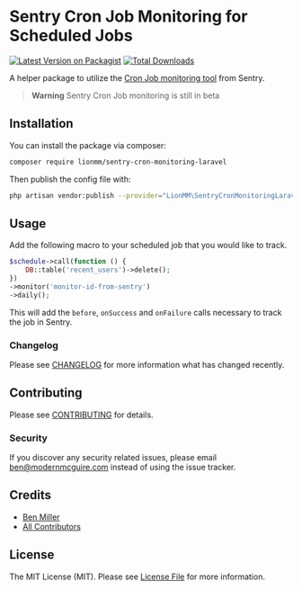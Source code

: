 # Sentry Cron Job Monitoring for Scheduled Jobs

[![Latest Version on Packagist](https://img.shields.io/packagist/v/lionmm/sentry-cron-monitoring-laravel.svg?style=flat-square)](https://packagist.org/packages/lionmm/sentry-cron-monitoring-laravel)
[![Total Downloads](https://img.shields.io/packagist/dt/lionmm/sentry-cron-monitoring-laravel.svg?style=flat-square)](https://packagist.org/packages/lionmm/sentry-cron-monitoring-laravel)

A helper package to utilize the [Cron Job monitoring tool](https://docs.sentry.io/product/crons/) from Sentry.

> **Warning**
> Sentry Cron Job monitoring is still in beta

## Installation

You can install the package via composer:

```bash
composer require lionmm/sentry-cron-monitoring-laravel
```

Then publish the config file with:

```bash
php artisan vendor:publish --provider="LionMM\SentryCronMonitoringLaravel\SentryCronMonitoringLaravelServiceProvider"
```

## Usage

Add the following macro to your scheduled job that you would like to track.

```php
$schedule->call(function () {
    DB::table('recent_users')->delete();
})
->monitor('monitor-id-from-sentry')
->daily();
```

This will add the `before`, `onSuccess` and `onFailure` calls necessary to track the job in Sentry.


### Changelog

Please see [CHANGELOG](CHANGELOG.md) for more information what has changed recently.

## Contributing

Please see [CONTRIBUTING](CONTRIBUTING.md) for details.

### Security

If you discover any security related issues, please email ben@modernmcguire.com instead of using the issue tracker.

## Credits

- [Ben Miller](https://github.com/modernmcguire)
- [All Contributors](../../contributors)

## License

The MIT License (MIT). Please see [License File](LICENSE.md) for more information.
